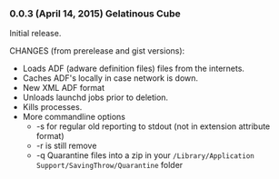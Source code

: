 ### 0.0.3 (April 14, 2015) Gelatinous Cube

Initial release.

CHANGES (from prerelease and gist versions):
- Loads ADF (adware definition files) files from the internets.
- Caches ADF's locally in case network is down.
- New XML ADF format
- Unloads launchd jobs prior to deletion.
- Kills processes.
- More commandline options
	- -s for regular old reporting to stdout (not in extension attribute format)
	- -r is still remove
	- -q Quarantine files into a zip in your ```/Library/Application Support/SavingThrow/Quarantine``` folder
